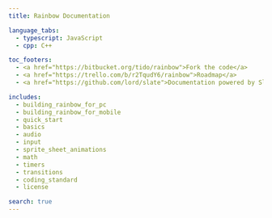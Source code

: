 ```yaml
---
title: Rainbow Documentation

language_tabs:
  - typescript: JavaScript
  - cpp: C++

toc_footers:
  - <a href="https://bitbucket.org/tido/rainbow">Fork the code</a>
  - <a href="https://trello.com/b/r2TqudY6/rainbow">Roadmap</a>
  - <a href="https://github.com/lord/slate">Documentation powered by Slate</a>

includes:
  - building_rainbow_for_pc
  - building_rainbow_for_mobile
  - quick_start
  - basics
  - audio
  - input
  - sprite_sheet_animations
  - math
  - timers
  - transitions
  - coding_standard
  - license

search: true
---
```

